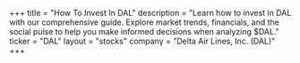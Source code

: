 +++
title = "How To Invest In DAL"
description = "Learn how to invest in DAL with our comprehensive guide. Explore market trends, financials, and the social pulse to help you make informed decisions when analyzing $DAL."
ticker = "DAL"
layout = "stocks"
company = "Delta Air Lines, Inc. (DAL)"
+++

